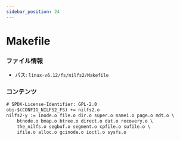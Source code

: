 ```yaml
---
sidebar_position: 24
---
```

# Makefile

### ファイル情報

- パス: `linux-v6.12/fs/nilfs2/Makefile`

### コンテンツ

```txt
# SPDX-License-Identifier: GPL-2.0
obj-$(CONFIG_NILFS2_FS) += nilfs2.o
nilfs2-y := inode.o file.o dir.o super.o namei.o page.o mdt.o \
	btnode.o bmap.o btree.o direct.o dat.o recovery.o \
	the_nilfs.o segbuf.o segment.o cpfile.o sufile.o \
	ifile.o alloc.o gcinode.o ioctl.o sysfs.o

```
